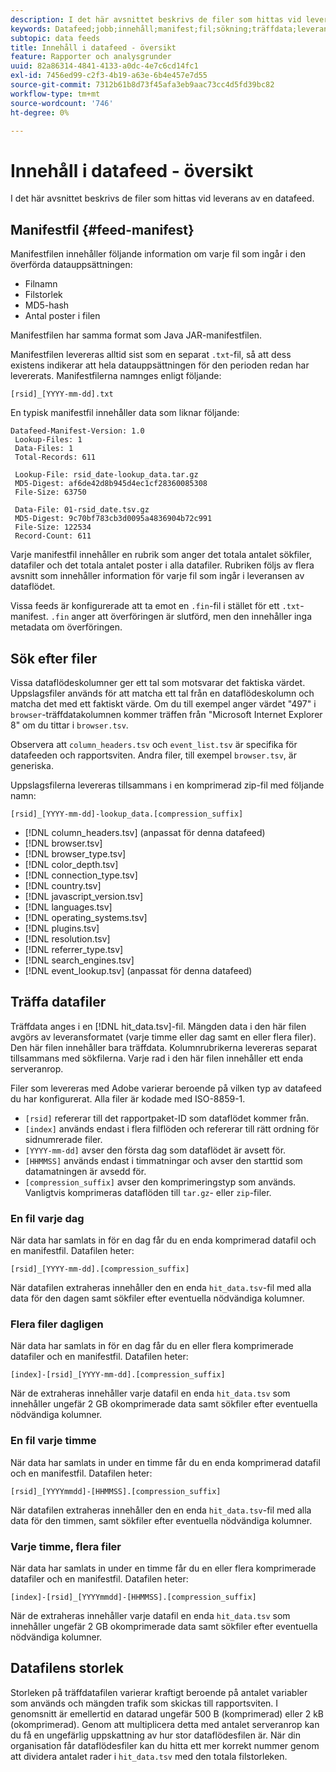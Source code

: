 ```yaml
---
description: I det här avsnittet beskrivs de filer som hittas vid leverans av en datafeed.
keywords: Datafeed;jobb;innehåll;manifest;fil;sökning;träffdata;leveransinnehåll
subtopic: data feeds
title: Innehåll i datafeed - översikt
feature: Rapporter och analysgrunder
uuid: 82a86314-4841-4133-a0dc-4e7c6cd14fc1
exl-id: 7456ed99-c2f3-4b19-a63e-6b4e457e7d55
source-git-commit: 7312b61b8d73f45afa3eb9aac73cc4d5fd39bc82
workflow-type: tm+mt
source-wordcount: '746'
ht-degree: 0%

---
```


# Innehåll i datafeed - översikt

I det här avsnittet beskrivs de filer som hittas vid leverans av en datafeed.

## Manifestfil {#feed-manifest}

Manifestfilen innehåller följande information om varje fil som ingår i den överförda datauppsättningen:

* Filnamn
* Filstorlek
* MD5-hash
* Antal poster i filen

Manifestfilen har samma format som Java JAR-manifestfilen.

Manifestfilen levereras alltid sist som en separat `.txt`-fil, så att dess existens indikerar att hela datauppsättningen för den perioden redan har levererats. Manifestfilerna namnges enligt följande:

```text
[rsid]_[YYYY-mm-dd].txt
```

En typisk manifestfil innehåller data som liknar följande:

```text
Datafeed-Manifest-Version: 1.0
 Lookup-Files: 1
 Data-Files: 1
 Total-Records: 611

 Lookup-File: rsid_date-lookup_data.tar.gz
 MD5-Digest: af6de42d8b945d4ec1cf28360085308
 File-Size: 63750

 Data-File: 01-rsid_date.tsv.gz
 MD5-Digest: 9c70bf783cb3d0095a4836904b72c991
 File-Size: 122534
 Record-Count: 611
```

Varje manifestfil innehåller en rubrik som anger det totala antalet sökfiler, datafiler och det totala antalet poster i alla datafiler. Rubriken följs av flera avsnitt som innehåller information för varje fil som ingår i leveransen av dataflödet.

Vissa feeds är konfigurerade att ta emot en `.fin`-fil i stället för ett `.txt`-manifest. `.fin` anger att överföringen är slutförd, men den innehåller inga metadata om överföringen.

## Sök efter filer

Vissa dataflödeskolumner ger ett tal som motsvarar det faktiska värdet. Uppslagsfiler används för att matcha ett tal från en dataflödeskolumn och matcha det med ett faktiskt värde. Om du till exempel anger värdet &quot;497&quot; i `browser`-träffdatakolumnen kommer träffen från &quot;Microsoft Internet Explorer 8&quot; om du tittar i `browser.tsv`.

Observera att `column_headers.tsv` och `event_list.tsv` är specifika för datafeeden och rapportsviten. Andra filer, till exempel `browser.tsv`, är generiska.

Uppslagsfilerna levereras tillsammans i en komprimerad zip-fil med följande namn:

```text
[rsid]_[YYYY-mm-dd]-lookup_data.[compression_suffix]
```

* [!DNL column_headers.tsv] (anpassat för denna datafeed)
* [!DNL browser.tsv]
* [!DNL browser_type.tsv]
* [!DNL color_depth.tsv]
* [!DNL connection_type.tsv]
* [!DNL country.tsv]
* [!DNL javascript_version.tsv]
* [!DNL languages.tsv]
* [!DNL operating_systems.tsv]
* [!DNL plugins.tsv]
* [!DNL resolution.tsv]
* [!DNL referrer_type.tsv]
* [!DNL search_engines.tsv]
* [!DNL event_lookup.tsv] (anpassat för denna datafeed)

## Träffa datafiler

Träffdata anges i en [!DNL hit_data.tsv]-fil. Mängden data i den här filen avgörs av leveransformatet (varje timme eller dag samt en eller flera filer). Den här filen innehåller bara träffdata. Kolumnrubrikerna levereras separat tillsammans med sökfilerna. Varje rad i den här filen innehåller ett enda serveranrop.

Filer som levereras med Adobe varierar beroende på vilken typ av datafeed du har konfigurerat. Alla filer är kodade med ISO-8859-1.

* `[rsid]` refererar till det rapportpaket-ID som dataflödet kommer från.
* `[index]` används endast i flera filflöden och refererar till rätt ordning för sidnumrerade filer.
* `[YYYY-mm-dd]` avser den första dag som dataflödet är avsett för.
* `[HHMMSS]` används endast i timmatningar och avser den starttid som datamatningen är avsedd för.
* `[compression_suffix]` avser den komprimeringstyp som används. Vanligtvis komprimeras dataflöden till `tar.gz`- eller `zip`-filer.

### En fil varje dag

När data har samlats in för en dag får du en enda komprimerad datafil och en manifestfil. Datafilen heter:

`[rsid]_[YYYY-mm-dd].[compression_suffix]`

När datafilen extraheras innehåller den en enda `hit_data.tsv`-fil med alla data för den dagen samt sökfiler efter eventuella nödvändiga kolumner.

### Flera filer dagligen

När data har samlats in för en dag får du en eller flera komprimerade datafiler och en manifestfil. Datafilen heter:

`[index]-[rsid]_[YYYY-mm-dd].[compression_suffix]`

När de extraheras innehåller varje datafil en enda `hit_data.tsv` som innehåller ungefär 2 GB okomprimerade data samt sökfiler efter eventuella nödvändiga kolumner.

### En fil varje timme

När data har samlats in under en timme får du en enda komprimerad datafil och en manifestfil. Datafilen heter:

`[rsid]_[YYYYmmdd]-[HHMMSS].[compression_suffix]`

När datafilen extraheras innehåller den en enda `hit_data.tsv`-fil med alla data för den timmen, samt sökfiler efter eventuella nödvändiga kolumner.

### Varje timme, flera filer

När data har samlats in under en timme får du en eller flera komprimerade datafiler och en manifestfil. Datafilen heter:

`[index]-[rsid]_[YYYYmmdd]-[HHMMSS].[compression_suffix]`

När de extraheras innehåller varje datafil en enda `hit_data.tsv` som innehåller ungefär 2 GB okomprimerade data samt sökfiler efter eventuella nödvändiga kolumner.

## Datafilens storlek

Storleken på träffdatafilen varierar kraftigt beroende på antalet variabler som används och mängden trafik som skickas till rapportsviten. I genomsnitt är emellertid en datarad ungefär 500 B (komprimerad) eller 2 kB (okomprimerad). Genom att multiplicera detta med antalet serveranrop kan du få en ungefärlig uppskattning av hur stor dataflödesfilen är. När din organisation får dataflödesfiler kan du hitta ett mer korrekt nummer genom att dividera antalet rader i `hit_data.tsv` med den totala filstorleken.
